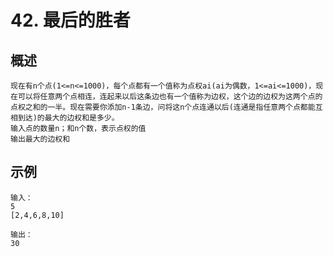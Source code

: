 # 42. 最后的胜者

## 概述
```text
现在有n个点(1<=n<=1000)，每个点都有一个值称为点权ai(ai为偶数，1<=ai<=1000)，现在可以将任意两个点相连，连起来以后这条边也有一个值称为边权，这个边的边权为这两个点的点权之和的一半。现在需要你添加n-1条边，问将这n个点连通以后(连通是指任意两个点都能互相到达)的最大的边权和是多少。
输入点的数量n；和n个数，表示点权的值
输出最大的边权和
```

## 示例
```text
输入：
5
[2,4,6,8,10]

输出：
30
```
